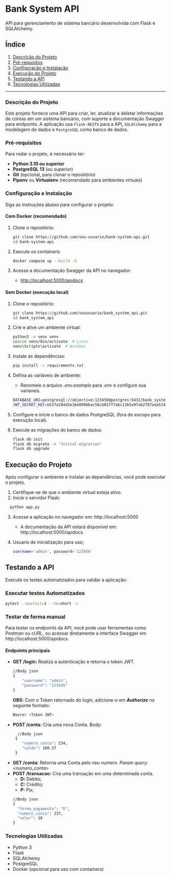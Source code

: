 # Bank System API

API para gerenciamento de sistema bancário desenvolvida com Flask e SQLAlchemy.

## Índice

1. [Descrição do Projeto](#descrição-do-projeto)
2. [Pré-requisitos](#pré-requisitos)
3. [Configuração e Instalação](#configuração-e-instalação)
4. [Execução do Projeto](#execução-do-projeto)
5. [Testando a API](#testando-a-api)
6. [Tecnologias Utilizadas](#tecnologias-utilizadas)

---

### Descrição do Projeto

Este projeto fornece uma API para criar, ler, atualizar e deletar informações de contas em um sistema bancário, com suporte a documentação Swagger para endpoints. A aplicação usa `Flask-RESTX` para a API, `SQLAlchemy` para a modelagem de dados e `PostgreSQL` como banco de dados.

### Pré-requisitos

Para rodar o projeto, é necessário ter:

- **Python 3.10 ou superior**
- **PostgreSQL 13** (ou superior)
- **Git** (opcional, para clonar o repositório)
- **Pipenv** ou **Virtualenv** (recomendado para ambientes virtuais)

### Configuração e Instalação

Siga as instruções abaixo para configurar o projeto:

#### Com Docker (recomendado)
1. Clone o repositório:

   ```bash
   git clone https://github.com/seu-usuario/bank-system-api.git
   cd bank-system-api
   

2. Execute os containers:

    ```bash
    docker compose up --build -d
    ```
3. Acesse a documentação Swagger da API no navegador:

    - [http://localhost:5000/apidocs](http://localhost:5000/apidocs)
   
#### Sem Docker (execução local)

1. Clone o repositório:

    ```bash
    git clone https://github.com/seuusuario/bank_system_api.git
    cd bank_system_api
    ```

2. Crie e ative um ambiente virtual:

    ```bash
    python3 -m venv venv
    source venv/bin/activate  # Linux
    venv\Scripts\activate  # Windows
    ```

3. Instale as dependências:

    ```bash
    pip install -r requirements.txt
    ```

4. Defina as variáveis de ambiente:
    - Renomeie o arquivo _.env.example_ para ._env_ e configure sua variaveis.

    ```bash
    DATABASE_URI=postgresql://objective:123456@postgres:5432/bank_system
   JWT_SECRET_KEY=b537a284d5e16e0996bac56cb01ff7abc13b5a9fab2f87ada5145fc6782b4247
   ```

5. Configure e inicie o banco de dados PostgreSQL (fora do escopo para execução local).

6. Execute as migrações do banco de dados:

    ```bash
    flask db init
    flask db migrate -m "Initial migration"
    flask db upgrade
    ```
## Execução do Projeto
Após configurar o ambiente e instalar as dependências, você pode executar o projeto.

1. Certifique-se de que o ambiente virtual esteja ativo.
2. Inicie o servidor Flask:
 ```bash
   python app.py
   ```
3. Acesse a aplicação no navegador em: http://localhost:5000
   - A documentação da API estará disponível em: http://localhost:5000/apidocs

4. Usuario de inicialização para uso;
   ```bash
   username='admin', password='123456'
   ```

## Testando a API

Execute os testes automatizados para validar a aplicação:

### Executar testes Automatizados 

```bash
pytest --maxfail=1 --tb=short -v
```
### Testar de forma manual
Para testar os endpoints da API, você pode usar ferramentas como Postman ou cURL, ou acessar diretamente a interface Swagger em http://localhost:5000/apidocs.


#### Endpoints principais
 - **GET /login:** Realiza a autenticação e retorna o token JWT.
    ```bash
   //Body json
    {
        "username": "admin",
        "password": "123456"
    }
    ```
   **OBS:** Com o Token retornado do login, adicione-o em _**Authorize**_ no seguinte formato: 
   ```bash
   Bearer <Token JWT>
   ```
- **POST /conta:** Cria uma nova Conta. Body:  
   ```bash
     //Body json
    { 
       "numero_conta": 234,
       "saldo": 180.37
    }
   ```
 - **GET /conta:** Retorna uma Conta pelo neu numero. _Param query: <numero_conta>_
 - **POST /transacao:** Cria uma transação em uma determinada conta.
   - **D:** Debito;
   - **C:** Crédito;
   - **P:** Pix;
    ```bash
   //Body json
    {
      "forma_pagamento": "D",
      "numero_conta": 237,
      "valor": 10
    }
    ```

### Tecnologias Utilizadas

 - Python 3
 - Flask
 - SQLAlchemy
 - PostgreSQL
 - Docker (opcional para uso com containers)
